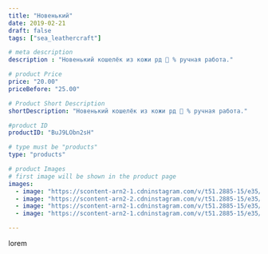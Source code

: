```yaml
---
title: "Новенький"
date: 2019-02-21
draft: false
tags: ["sea_leathercraft"]

# meta description
description : "Новенький кошелёк из кожи рд 💯 % ручная работа."

# product Price
price: "20.00"
priceBefore: "25.00"

# Product Short Description
shortDescription: "Новенький кошелёк из кожи рд 💯 % ручная работа."

#product ID
productID: "BuJ9LObn2sH"

# type must be "products"
type: "products"

# product Images
# first image will be shown in the product page
images:
  - image: "https://scontent-arn2-1.cdninstagram.com/v/t51.2885-15/e35/51356629_579181025918558_5741100036838018378_n.jpg?_nc_ht=scontent-arn2-1.cdninstagram.com&_nc_cat=102&_nc_ohc=PYlyo7R8lBAAX_z0mIH&se=7&tp=1&oh=dbe11e64cb9f530bcf86787c14e45770&oe=605AFE6C&ig_cache_key=MTk4NDM4NjE1ODgxOTA4ODAzOA%3D%3D.2"
  - image: "https://scontent-arn2-2.cdninstagram.com/v/t51.2885-15/e35/51381471_1127254754126345_1537029623776365099_n.jpg?_nc_ht=scontent-arn2-2.cdninstagram.com&_nc_cat=105&_nc_ohc=3TELS2LadjoAX8f8SUN&se=7&tp=1&oh=c1eeea0e425fce9005ce7152a266a11b&oe=605C8A2B&ig_cache_key=MTk4NDM4NjE1ODc5Mzk1NzM5OQ%3D%3D.2"
  - image: "https://scontent-arn2-1.cdninstagram.com/v/t51.2885-15/e35/52481041_587532798378093_1792376776272800071_n.jpg?_nc_ht=scontent-arn2-1.cdninstagram.com&_nc_cat=109&_nc_ohc=2VuPCs9WUQsAX_nJccl&se=7&tp=1&oh=7f3fb852f537e129e6c1f7eb848f6849&oe=605C10E2&ig_cache_key=MTk4NDM4NjE1ODgxMDg3ODMxNQ%3D%3D.2"
  - image: "https://scontent-arn2-1.cdninstagram.com/v/t51.2885-15/e35/52912691_297244627579101_6907756554440621674_n.jpg?_nc_ht=scontent-arn2-1.cdninstagram.com&_nc_cat=109&_nc_ohc=kfg6tK8nsVUAX-DhPSc&se=7&tp=1&oh=cc85ce7c6ddedf062f5c1588ac5f4479&oe=605A01A7&ig_cache_key=MTk4NDM4NjE1ODgwMjI1ODU3Mw%3D%3D.2"

---
```

lorem
